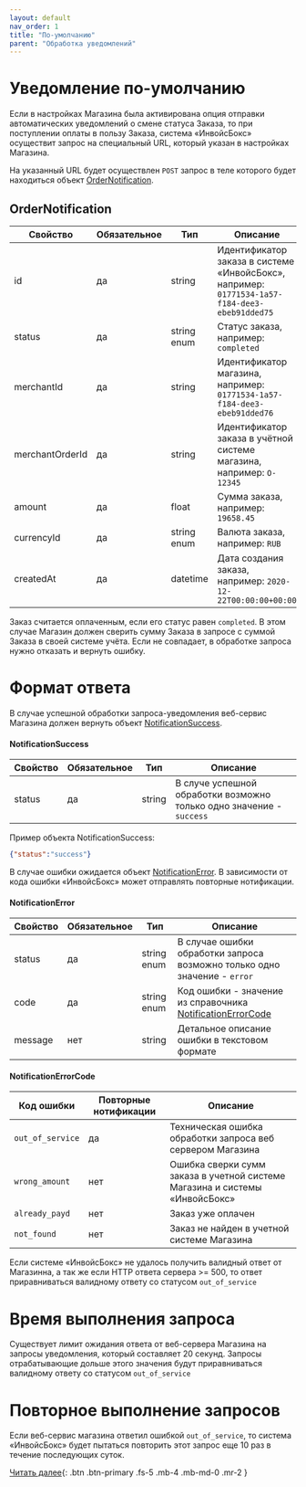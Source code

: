 ```yaml
---
layout: default
nav_order: 1
title: "По-умолчанию"
parent: "Обработка уведомлений"
---
```


# Уведомление по-умолчанию

Если в настройках Магазина была активирована опция отправки автоматических уведомлений о смене
статуса Заказа, то при поступлении оплаты в пользу Заказа, система &laquo;ИнвойсБокс&raquo;
осуществит запрос на специальный URL, который указан в настройках Магазина.

На указанный URL будет осуществлен `POST` запрос в теле которого будет находиться объект [OrderNotification](#ordernotification).

## OrderNotification

| Свойство        | Обязательное | Тип         | Описание |
| --------------- | -------------|------------ | -------- |
| id              | да           | string      | Идентификатор заказа в системе &laquo;ИнвойсБокс&raquo;, например: `01771534-1a57-f184-dee3-ebeb91dded75`
| status          | да           | string enum | Статус заказа, например: `completed`
| merchantId      | да           | string      | Идентификатор магазина, например: `01771534-1a57-f184-dee3-ebeb91dded76`
| merchantOrderId | да           | string      | Идентификатор заказа в учётной системе магазина, например: `O-12345`
| amount          | да           | float       | Сумма заказа, например: `19658.45`
| currencyId      | да           | string enum | Валюта заказа, например: `RUB`
| createdAt       | да           | datetime    | Дата создания заказа, например: `2020-12-22T00:00:00+00:00`


Заказ считается оплаченным, если его статус равен `completed`. В этом случае Магазин должен сверить
сумму Заказа в запросе с суммой Заказа в своей системе учёта. Если не совпадает, в обработке запроса
нужно отказать и вернуть ошибку.

# Формат ответа

В случае успешной обработки запроса-уведомления веб-сервис Магазина должен вернуть объект [NotificationSuccess](#notificationsuccess). 

#### NotificationSuccess

| Свойство        | Обязательное | Тип         | Описание |
| --------------- | -------------|------------ | -------- |
| status          | да           | string      | В случе успешной обработки возможно только одно значение - `success`

Пример объекта NotificationSuccess:
```json 
{"status":"success"}
```

В случае ошибки ожидается объект [NotificationError](#notificationerror). В зависимости от кода ошибки &laquo;ИнвойсБокс&raquo; может отправлять повторные нотификации.

#### NotificationError

| Свойство        | Обязательное | Тип         | Описание |
| --------------- | -------------|------------ | -------- |
| status          | да           | string enum | В случае ошибки обработки запроса возможно только одно значение - `error`
| code            | да           | string enum | Код ошибки - значение из справочника [NotificationErrorCode](#notificationerrorcode) 
| message         | нет          | string      | Детальное описание ошибки в текстовом формате


#### NotificationErrorCode

| Код ошибки      | Повторные нотификации | Описание |
| --------------- | --------------------- | -------- |
|`out_of_service` | да                    | Техническая ошибка обработки запроса веб сервером Магазина
|`wrong_amount`   | нет                   | Ошибка сверки сумм заказа в учетной системе Магазина и системы &laquo;ИнвойсБокс&raquo;
|`already_payd`   | нет                   | Заказ уже оплачен
|`not_found`      | нет                   | Заказ не найден в учетной системе Магазина

Если системе &laquo;ИнвойсБокс&raquo; не удалось получить валидный ответ от Магазинна, а так же если HTTP ответа сервера >= 500, то ответ приравниваться валидному ответу со статусом `out_of_service`

# Время выполнения запроса

Существует лимит ожидания ответа от веб-сервера Магазина на запросы уведомления, который составляет 20 секунд.
Запросы отрабатывающие дольше этого значения будут приравниваться валидному ответу со статусом `out_of_service` 

# Повторное выполнение запросов

Если веб-сервис магазина ответил ошибкой `out_of_service`, то система &laquo;ИнвойсБокс&raquo; будет пытаться повторить этот запрос еще 10 раз в течение последующих суток.

[Читать далее](/docs/dictionary){: .btn .btn-primary .fs-5 .mb-4 .mb-md-0 .mr-2 }